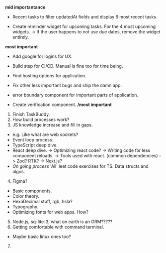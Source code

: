 **mid importantance**
- Recent tasks to filter updatedAt fields and display 6 most recent tasks.

- Create reminder widget for upcoming tasks. For the 4 most upcoming widgets.
  -> If the user happens to not use due dates, remove the widget entirely.

**most important**
- Add google for logins for UX.
- Build step for CI/CD. Manual is fine too for time being.
- Find hosting options for application.
- Fix other less important bugs and ship the damn app.

- error boundary component for important parts of application.

- Create verification component.
**/most important**

1. Finish TaskBuddy.
2. How build processes work?
3. JS knowledge increase and fill in gaps.
  - e.g. Like what are web sockets?
  - Event loop process.
  - TypeScript deep dive.
  - React deep dive.
    -> Optimizing react code?
    -> Writing code for less component reloads.
    -> Tools used with react. (common dependencies)
    -> Zod? RTK?
    -> Next.js?
  - *On going process* 'All' leet code exercises for TS. Data structs and algos.
4. Figma?
  - Basic components.
  - Color theory.
  - HexaDecimal stuff, rgb, hsla?
  - Typography.
  - Optimizing fonts for web apps. How?
5. Node.js, sq-lite-3, what on earth is an ORM?????
6. Getting comfortable with command terminal.
  - Maybe basic linux ones too?
7.
